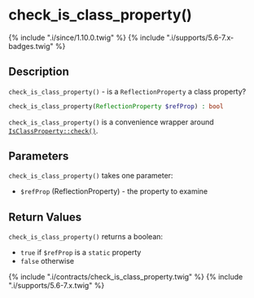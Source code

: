 # check_is_class_property()

{% include ".i/since/1.10.0.twig" %}
{% include ".i/supports/5.6-7.x-badges.twig" %}

## Description

`check_is_class_property()` - is a `ReflectionProperty` a class property?

```php
check_is_class_property(ReflectionProperty $refProp) : bool
```

`check_is_class_property()` is a convenience wrapper around [`IsClassProperty::check()`](IsClassProperty.check.html).

## Parameters

`check_is_class_property()` takes one parameter:

* `$refProp` (ReflectionProperty) - the property to examine

## Return Values

`check_is_class_property()` returns a boolean:

* `true` if `$refProp` is a `static` property
* `false` otherwise

{% include ".i/contracts/check_is_class_property.twig" %}
{% include ".i/supports/5.6-7.x.twig" %}
